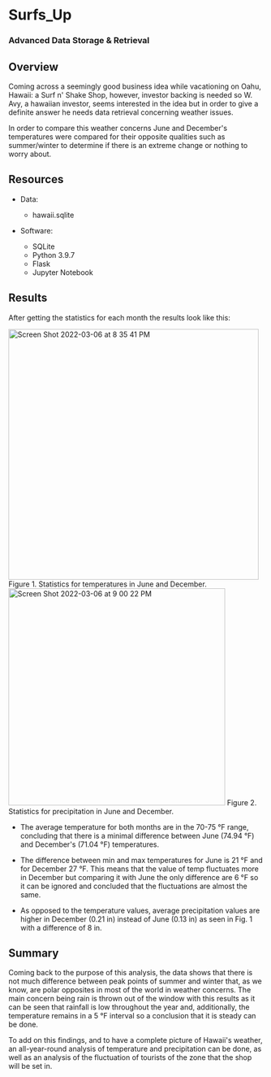 # Surfs_Up
### Advanced Data Storage & Retrieval

## Overview
Coming across a seemingly good business idea while vacationing on Oahu, Hawaii: a Surf n' Shake Shop, however, investor backing is needed so W. Avy, a hawaiian investor, seems interested in the idea but in order to give a definite answer he needs data retrieval concerning weather issues.

In order to compare this weather concerns June and December's temperatures were compared for their opposite qualities such as summer/winter to determine if there is an extreme change or nothing to worry about.

## Resources
- Data: 
  - hawaii.sqlite
 
- Software:
  - SQLite
  - Python 3.9.7
  - Flask
  - Jupyter Notebook   

## Results
After getting the statistics for each month the results look like this:

<img width="493" alt="Screen Shot 2022-03-06 at 8 35 41 PM" src="https://user-images.githubusercontent.com/83614893/156958485-966e8ee0-2b09-499f-9169-526de0a90f9f.png">
Figure 1. Statistics for temperatures in June and December.


<img width="427" alt="Screen Shot 2022-03-06 at 9 00 22 PM" src="https://user-images.githubusercontent.com/83614893/156960597-5de92e07-879c-4377-b99f-14ad36ecd678.png">
Figure 2. Statistics for precipitation in June and December.

- The average temperature for both months are in the 70-75 °F range, concluding that there is a minimal difference between June (74.94 °F) and December's  (71.04 °F) temperatures.

- The difference between min and max temperatures for June is 21 °F and for December 27 °F. This means that the value of temp fluctuates more in December but comparing it with June the only difference are 6 °F so it can be ignored and concluded that the fluctuations are almost the same.

- As opposed to the temperature values, average precipitation values are higher in December (0.21 in) instead of June (0.13 in) as seen in Fig. 1 with a difference of 8 in.

## Summary
Coming back to the purpose of this analysis, the data shows that there is not much difference between peak points of summer and winter that, as we know, are polar opposites in most of the world in weather concerns. The main concern being rain is thrown out of the window with this results as it can be seen that rainfall is low throughout the year and, additionally, the temperature remains in a 5 °F interval so a conclusion that it is steady can be done.

To add on this findings, and to have a complete picture of Hawaii's weather, an all-year-round analysis of temperature and precipitation can be done, as well as an analysis of the fluctuation of tourists of the zone that the shop will be set in.

